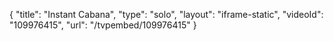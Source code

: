 {
    "title": "Instant Cabana",
    "type": "solo",
    "layout": "iframe-static",
    "videoId": "109976415",
    "url": "\/tvpembed\/109976415"
}